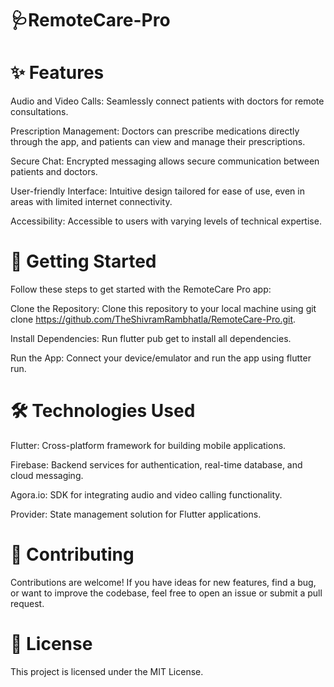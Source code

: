 # 🩺RemoteCare-Pro
# ✨ Features
Audio and Video Calls: Seamlessly connect patients with doctors for remote consultations.

Prescription Management: Doctors can prescribe medications directly through the app, and patients can view and manage their prescriptions.

Secure Chat: Encrypted messaging allows secure communication between patients and doctors.

User-friendly Interface: Intuitive design tailored for ease of use, even in areas with limited internet connectivity.
 
Accessibility: Accessible to users with varying levels of technical expertise.  

# 🚀 Getting Started
Follow these steps to get started with the RemoteCare Pro app:

Clone the Repository: Clone this repository to your local machine using git clone https://github.com/TheShivramRambhatla/RemoteCare-Pro.git.

Install Dependencies: Run flutter pub get to install all dependencies.

Run the App: Connect your device/emulator and run the app using flutter run.

# 🛠️ Technologies Used

Flutter: Cross-platform framework for building mobile applications.
   
Firebase: Backend services for authentication, real-time database, and cloud messaging.

Agora.io: SDK for integrating audio and video calling functionality.

Provider: State management solution for Flutter applications.

# 🤝 Contributing

Contributions are welcome! If you have ideas for new features, find a bug, or want to improve the codebase, feel free to open an issue or submit a pull request.

# 📄 License
This project is licensed under the MIT License.
